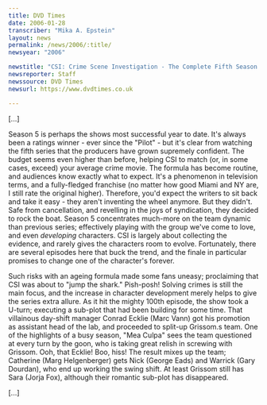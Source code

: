 ```yaml
---
title: DVD Times
date: 2006-01-28
transcriber: "Mika A. Epstein"
layout: news
permalink: /news/2006/:title/
newsyear: "2006"

newstitle: "CSI: Crime Scene Investigation - The Complete Fifth Season  "
newsreporter: Staff
newssource: DVD Times
newsurl: https://www.dvdtimes.co.uk

---
```


[...]

Season 5 is perhaps the shows most successful year to date. It's always been a ratings winner - ever since the "Pilot" - but it's clear from watching the fifth series that the producers have grown supremely confident. The budget seems even higher than before, helping CSI to match (or, in some cases, exceed) your average crime movie. The formula has become routine, and audiences know exactly what to expect. It's a phenomenon in television terms, and a fully-fledged franchise (no matter how good Miami and NY are, I still rate the original higher). Therefore, you'd expect the writers to sit back and take it easy - they aren't inventing the wheel anymore. But they didn't. Safe from cancellation, and revelling in the joys of syndication, they decided to rock the boat. Season 5 concentrates much-more on the team dynamic than previous series; effectively playing with the group we've come to love, and even *developing* characters. CSI is largely about collecting the evidence, and rarely gives the characters room to evolve. Fortunately, there are several episodes here that buck the trend, and the finale in particular promises to change one of the character's forever.

Such risks with an ageing formula made some fans uneasy; proclaiming that CSI was about to "jump the shark." Pish-posh! Solving crimes is still the main focus, and the increase in character development merely helps to give the series extra allure. As it hit the mighty 100th episode, the show took a U-turn; executing a sub-plot that had been building for some time. That villainous day-shift manager Conrad Ecklie (Marc Vann) got his promotion as assistant head of the lab, and proceeded to split-up Grissom.s team. One of the highlights of a busy season, "Mea Culpa" sees the team questioned at every turn by the goon, who is taking great relish in screwing with Grissom. Ooh, that Ecklie! Boo, hiss! The result mixes up the team; Catherine (Marg Helgenberger) gets Nick (George Eads) and Warrick (Gary Dourdan), who end up working the swing shift. At least Grissom still has Sara (Jorja Fox), although their romantic sub-plot has disappeared.

[...]
